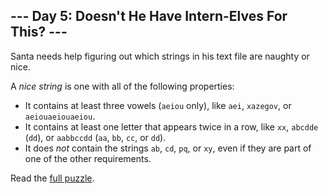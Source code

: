 ## --- Day 5: Doesn't He Have Intern-Elves For This? ---
Santa needs help figuring out which strings in his text file are naughty or nice.

A <em>nice string</em> is one with all of the following properties:


 - It contains at least three vowels (<code>aeiou</code> only), like <code>aei</code>, <code>xazegov</code>, or <code>aeiouaeiouaeiou</code>.
 - It contains at least one letter that appears twice in a row, like <code>xx</code>, <code>abcdde</code> (<code>dd</code>), or <code>aabbccdd</code> (<code>aa</code>, <code>bb</code>, <code>cc</code>, or <code>dd</code>).
 - It does <em>not</em> contain the strings <code>ab</code>, <code>cd</code>, <code>pq</code>, or <code>xy</code>, even if they are part of one of the other requirements.

Read the [full puzzle](https://adventofcode.com/2015/day/5).
